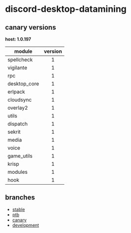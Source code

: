 # discord-desktop-datamining

## canary versions

**host: 1.0.197**

| module | version |
| ------ | :-----: |
| spellcheck | 1 |
| vigilante | 1 |
| rpc | 1 |
| desktop_core | 1 |
| erlpack | 1 |
| cloudsync | 1 |
| overlay2 | 1 |
| utils | 1 |
| dispatch | 1 |
| sekrit | 1 |
| media | 1 |
| voice | 1 |
| game_utils | 1 |
| krisp | 1 |
| modules | 1 |
| hook | 1 |

## branches

- [stable](https://github.com/OpenAsar/discord-desktop-datamining/tree/stable)
- [ptb](https://github.com/OpenAsar/discord-desktop-datamining/tree/ptb)
- [canary](https://github.com/OpenAsar/discord-desktop-datamining/tree/canary)
- [development](https://github.com/OpenAsar/discord-desktop-datamining/tree/development)